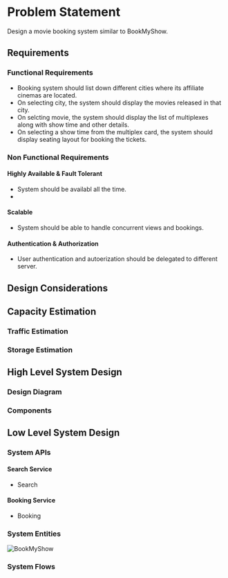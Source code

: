 # Problem Statement
Design a movie booking system similar to BookMyShow.

## Requirements
### Functional Requirements
* Booking system should list down different cities where its affiliate cinemas are located.
* On selecting city, the system should display the movies released in that city.
* On selcting movie, the system should display the list of multiplexes along with show time and other details.
* On selecting a show time from the multiplex card, the system should display seating layout for booking the tickets.

### Non Functional Requirements
#### Highly Available & Fault Tolerant
* System should be availabl all the time.
*
#### Scalable
* System should be able to handle concurrent views and bookings.

#### Authentication & Authorization
* User authentication and autoerization should be delegated to different server.

## Design Considerations

## Capacity Estimation
### Traffic Estimation
### Storage Estimation

## High Level System Design
### Design Diagram

### Components

## Low Level System Design
### System APIs
#### Search Service
* Search

#### Booking Service
* Booking

### System Entities
![BookMyShow](https://user-images.githubusercontent.com/33038109/230956141-2a77bf91-e266-4f5c-a195-c81aeafb3cc2.png)

### System Flows
